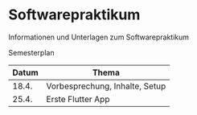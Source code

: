 # Softwarepraktikum
Informationen und Unterlagen zum Softwarepraktikum


Semesterplan

| Datum  | Thema |
| ------------- | ------------- |
| 18.4.  | Vorbesprechung, Inhalte, Setup |
| 25.4.  | Erste Flutter App  |
